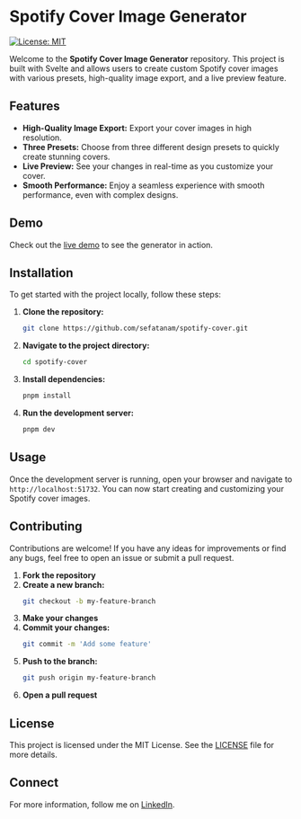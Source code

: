 
# Spotify Cover Image Generator

[![License: MIT](https://img.shields.io/badge/License-MIT-yellow.svg)](https://opensource.org/licenses/MIT)

Welcome to the **Spotify Cover Image Generator** repository. This project is built with Svelte and allows users to create custom Spotify cover images with various presets, high-quality image export, and a live preview feature.

## Features

- **High-Quality Image Export:** Export your cover images in high resolution.
- **Three Presets:** Choose from three different design presets to quickly create stunning covers.
- **Live Preview:** See your changes in real-time as you customize your cover.
- **Smooth Performance:** Enjoy a seamless experience with smooth performance, even with complex designs.

## Demo

Check out the [live demo](https://sefatanam.github.io/spotify-cover) to see the generator in action.

## Installation

To get started with the project locally, follow these steps:

1. **Clone the repository:**
    ```bash
    git clone https://github.com/sefatanam/spotify-cover.git
    ```

2. **Navigate to the project directory:**
    ```bash
    cd spotify-cover
    ```

3. **Install dependencies:**
    ```bash
    pnpm install
    ```

4. **Run the development server:**
    ```bash
    pnpm dev
    ```

## Usage

Once the development server is running, open your browser and navigate to `http://localhost:51732`. You can now start creating and customizing your Spotify cover images.

## Contributing

Contributions are welcome! If you have any ideas for improvements or find any bugs, feel free to open an issue or submit a pull request.

1. **Fork the repository**
2. **Create a new branch:**
    ```bash
    git checkout -b my-feature-branch
    ```
3. **Make your changes**
4. **Commit your changes:**
    ```bash
    git commit -m 'Add some feature'
    ```
5. **Push to the branch:**
    ```bash
    git push origin my-feature-branch
    ```
6. **Open a pull request**

## License

This project is licensed under the MIT License. See the [LICENSE](LICENSE) file for more details.

## Connect

For more information, follow me on [LinkedIn](https://www.linkedin.com/in/sefatanam).
